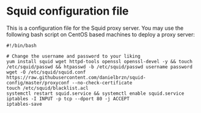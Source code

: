 # Squid configuration file

This is a configuration file for the Squid proxy server. You may use the following bash script on CentOS based machines to deploy a proxy server:

```
#!/bin/bash

# Change the username and password to your liking
yum install squid wget httpd-tools openssl openssl-devel -y && touch /etc/squid/passwd && htpasswd -b /etc/squid/passwd username password
wget -O /etc/squid/squid.conf https://raw.githubusercontent.com/danielbrzn/squid-config/master/proxyconf --no-check-certificate
touch /etc/squid/blacklist.acl
systemctl restart squid.service && systemctl enable squid.service
iptables -I INPUT -p tcp --dport 80 -j ACCEPT
iptables-save
```